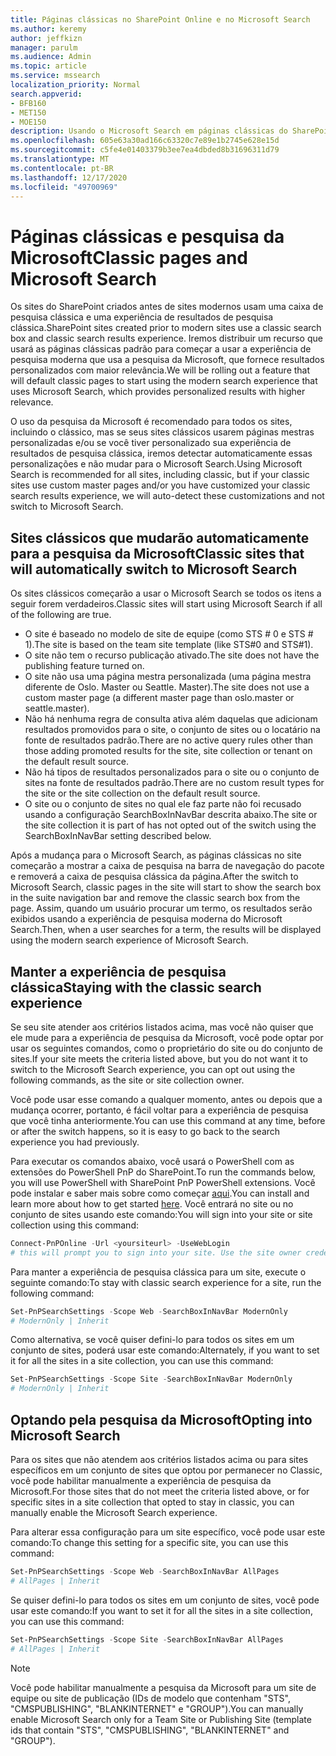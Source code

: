 ```yaml
---
title: Páginas clássicas no SharePoint Online e no Microsoft Search
ms.author: keremy
author: jeffkizn
manager: parulm
ms.audience: Admin
ms.topic: article
ms.service: mssearch
localization_priority: Normal
search.appverid:
- BFB160
- MET150
- MOE150
description: Usando o Microsoft Search em páginas clássicas do SharePoint
ms.openlocfilehash: 605e63a30ad166c63320c7e89e1b2745e628e15d
ms.sourcegitcommit: c5fe4e01403379b3ee7ea4dbded8b31696311d79
ms.translationtype: MT
ms.contentlocale: pt-BR
ms.lasthandoff: 12/17/2020
ms.locfileid: "49700969"
---
```

# <a name="classic-pages-and-microsoft-search"></a><span data-ttu-id="a0089-103">Páginas clássicas e pesquisa da Microsoft</span><span class="sxs-lookup"><span data-stu-id="a0089-103">Classic pages and Microsoft Search</span></span>

<span data-ttu-id="a0089-104">Os sites do SharePoint criados antes de sites modernos usam uma caixa de pesquisa clássica e uma experiência de resultados de pesquisa clássica.</span><span class="sxs-lookup"><span data-stu-id="a0089-104">SharePoint sites created prior to modern sites use a classic search box and classic search results experience.</span></span> <span data-ttu-id="a0089-105">Iremos distribuir um recurso que usará as páginas clássicas padrão para começar a usar a experiência de pesquisa moderna que usa a pesquisa da Microsoft, que fornece resultados personalizados com maior relevância.</span><span class="sxs-lookup"><span data-stu-id="a0089-105">We will be rolling out a feature that will default classic pages to start using the modern search experience that uses Microsoft Search, which provides personalized results with higher relevance.</span></span>

<span data-ttu-id="a0089-106">O uso da pesquisa da Microsoft é recomendado para todos os sites, incluindo o clássico, mas se seus sites clássicos usarem páginas mestras personalizadas e/ou se você tiver personalizado sua experiência de resultados de pesquisa clássica, iremos detectar automaticamente essas personalizações e não mudar para o Microsoft Search.</span><span class="sxs-lookup"><span data-stu-id="a0089-106">Using Microsoft Search is recommended for all sites, including classic, but if your classic sites use custom master pages and/or you have customized your classic search results experience, we will auto-detect these customizations and not switch to Microsoft Search.</span></span>

## <a name="classic-sites-that-will-automatically-switch-to-microsoft-search"></a><span data-ttu-id="a0089-107">Sites clássicos que mudarão automaticamente para a pesquisa da Microsoft</span><span class="sxs-lookup"><span data-stu-id="a0089-107">Classic sites that will automatically switch to Microsoft Search</span></span>

<span data-ttu-id="a0089-108">Os sites clássicos começarão a usar o Microsoft Search se todos os itens a seguir forem verdadeiros.</span><span class="sxs-lookup"><span data-stu-id="a0089-108">Classic sites will start using Microsoft Search if all of the following are true.</span></span>

* <span data-ttu-id="a0089-109">O site é baseado no modelo de site de equipe (como STS # 0 e STS # 1).</span><span class="sxs-lookup"><span data-stu-id="a0089-109">The site is based on the team site template (like STS#0 and STS#1).</span></span>
* <span data-ttu-id="a0089-110">O site não tem o recurso publicação ativado.</span><span class="sxs-lookup"><span data-stu-id="a0089-110">The site does not have the publishing feature turned on.</span></span>
* <span data-ttu-id="a0089-111">O site não usa uma página mestra personalizada (uma página mestra diferente de Oslo. Master ou Seattle. Master).</span><span class="sxs-lookup"><span data-stu-id="a0089-111">The site does not use a custom master page (a different master page than oslo.master or seattle.master).</span></span>
* <span data-ttu-id="a0089-112">Não há nenhuma regra de consulta ativa além daquelas que adicionam resultados promovidos para o site, o conjunto de sites ou o locatário na fonte de resultados padrão.</span><span class="sxs-lookup"><span data-stu-id="a0089-112">There are no active query rules other than those adding promoted results for the site, site collection or tenant on the default result source.</span></span>
* <span data-ttu-id="a0089-113">Não há tipos de resultados personalizados para o site ou o conjunto de sites na fonte de resultados padrão.</span><span class="sxs-lookup"><span data-stu-id="a0089-113">There are no custom result types for the site or the site collection on the default result source.</span></span>
* <span data-ttu-id="a0089-114">O site ou o conjunto de sites no qual ele faz parte não foi recusado usando a configuração SearchBoxInNavBar descrita abaixo.</span><span class="sxs-lookup"><span data-stu-id="a0089-114">The site or the site collection it is part of has not opted out of the switch using the SearchBoxInNavBar setting described below.</span></span>

<span data-ttu-id="a0089-115">Após a mudança para o Microsoft Search, as páginas clássicas no site começarão a mostrar a caixa de pesquisa na barra de navegação do pacote e removerá a caixa de pesquisa clássica da página.</span><span class="sxs-lookup"><span data-stu-id="a0089-115">After the switch to Microsoft Search, classic pages in the site will start to show the search box in the suite navigation bar and remove the classic search box from the page.</span></span> <span data-ttu-id="a0089-116">Assim, quando um usuário procurar um termo, os resultados serão exibidos usando a experiência de pesquisa moderna do Microsoft Search.</span><span class="sxs-lookup"><span data-stu-id="a0089-116">Then, when a user searches for a term, the results will be displayed using the modern search experience of Microsoft Search.</span></span>

## <a name="staying-with-the-classic-search-experience"></a><span data-ttu-id="a0089-117">Manter a experiência de pesquisa clássica</span><span class="sxs-lookup"><span data-stu-id="a0089-117">Staying with the classic search experience</span></span>

<span data-ttu-id="a0089-118">Se seu site atender aos critérios listados acima, mas você não quiser que ele mude para a experiência de pesquisa da Microsoft, você pode optar por usar os seguintes comandos, como o proprietário do site ou do conjunto de sites.</span><span class="sxs-lookup"><span data-stu-id="a0089-118">If your site meets the criteria listed above, but you do not want it to switch to the Microsoft Search experience, you can opt out using the following commands, as the site or site collection owner.</span></span>

<span data-ttu-id="a0089-119">Você pode usar esse comando a qualquer momento, antes ou depois que a mudança ocorrer, portanto, é fácil voltar para a experiência de pesquisa que você tinha anteriormente.</span><span class="sxs-lookup"><span data-stu-id="a0089-119">You can use this command at any time, before or after the switch happens, so it is easy to go back to the search experience you had previously.</span></span>

<span data-ttu-id="a0089-120">Para executar os comandos abaixo, você usará o PowerShell com as extensões do PowerShell PnP do SharePoint.</span><span class="sxs-lookup"><span data-stu-id="a0089-120">To run the commands below, you will use PowerShell with SharePoint PnP PowerShell extensions.</span></span> <span data-ttu-id="a0089-121">Você pode instalar e saber mais sobre como começar [aqui](https://docs.microsoft.com/powershell/sharepoint/sharepoint-pnp/sharepoint-pnp-cmdlets?view=sharepoint-ps).</span><span class="sxs-lookup"><span data-stu-id="a0089-121">You can install and learn more about how to get started [here](https://docs.microsoft.com/powershell/sharepoint/sharepoint-pnp/sharepoint-pnp-cmdlets?view=sharepoint-ps).</span></span> <span data-ttu-id="a0089-122">Você entrará no site ou no conjunto de sites usando este comando:</span><span class="sxs-lookup"><span data-stu-id="a0089-122">You will sign into your site or site collection using this command:</span></span>

```powershell
Connect-PnPOnline -Url <yoursiteurl> -UseWebLogin
# this will prompt you to sign into your site. Use the site owner credentials
```

<span data-ttu-id="a0089-123">Para manter a experiência de pesquisa clássica para um site, execute o seguinte comando:</span><span class="sxs-lookup"><span data-stu-id="a0089-123">To stay with classic search experience for a site, run the following command:</span></span>

```powershell
Set-PnPSearchSettings -Scope Web -SearchBoxInNavBar ModernOnly
# ModernOnly | Inherit
```

<span data-ttu-id="a0089-124">Como alternativa, se você quiser defini-lo para todos os sites em um conjunto de sites, poderá usar este comando:</span><span class="sxs-lookup"><span data-stu-id="a0089-124">Alternately, if you want to set it for all the sites in a site collection, you can use this command:</span></span>

```powershell
Set-PnPSearchSettings -Scope Site -SearchBoxInNavBar ModernOnly
# ModernOnly | Inherit
```

## <a name="opting-into-microsoft-search"></a><span data-ttu-id="a0089-125">Optando pela pesquisa da Microsoft</span><span class="sxs-lookup"><span data-stu-id="a0089-125">Opting into Microsoft Search</span></span>

<span data-ttu-id="a0089-126">Para os sites que não atendem aos critérios listados acima ou para sites específicos em um conjunto de sites que optou por permanecer no Classic, você pode habilitar manualmente a experiência de pesquisa da Microsoft.</span><span class="sxs-lookup"><span data-stu-id="a0089-126">For those sites that do not meet the criteria listed above, or for specific sites in a site collection that opted to stay in classic, you can manually enable the Microsoft Search experience.</span></span>

<span data-ttu-id="a0089-127">Para alterar essa configuração para um site específico, você pode usar este comando:</span><span class="sxs-lookup"><span data-stu-id="a0089-127">To change this setting for a specific site, you can use this command:</span></span>

```powershell
Set-PnPSearchSettings -Scope Web -SearchBoxInNavBar AllPages
# AllPages | Inherit
```

<span data-ttu-id="a0089-128">Se quiser defini-lo para todos os sites em um conjunto de sites, você pode usar este comando:</span><span class="sxs-lookup"><span data-stu-id="a0089-128">If you want to set it for all the sites in a site collection, you can use this command:</span></span>

```powershell
Set-PnPSearchSettings -Scope Site -SearchBoxInNavBar AllPages
# AllPages | Inherit
```

> [!NOTE]
> <span data-ttu-id="a0089-129">Você pode habilitar manualmente a pesquisa da Microsoft para um site de equipe ou site de publicação (IDs de modelo que contenham "STS", "CMSPUBLISHING", "BLANKINTERNET" e "GROUP").</span><span class="sxs-lookup"><span data-stu-id="a0089-129">You can manually enable Microsoft Search only for a Team Site or Publishing Site (template ids that contain "STS", "CMSPUBLISHING", "BLANKINTERNET" and "GROUP").</span></span>
